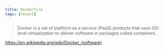 ```yaml
---
title: Dockerfile
tags: [reject]
---
```


> Docker is a set of platform as a service (PaaS) products that uses OS-level
> virtualization to deliver software in packages called containers.

<https://en.wikipedia.org/wiki/Docker_(software)>
